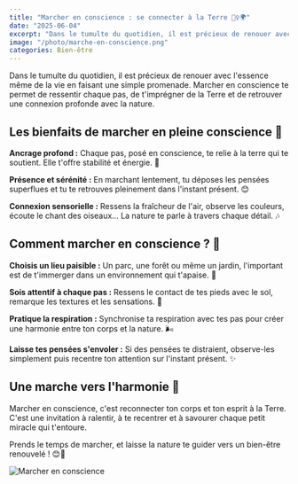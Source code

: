 ```yaml
---
title: "Marcher en conscience : se connecter à la Terre 🚶‍♀️🌍"
date: "2025-06-04"
excerpt: "Dans le tumulte du quotidien, il est précieux de renouer avec l'essence même de la vie en faisant une simple promenade. Marcher en conscience te permet de ressentir chaque pas, de t'imprégner de la Terre et de retrouver une connexion profonde avec la nature."
image: "/photo/marche-en-conscience.png"
categories: Bien-être
---
```


Dans le tumulte du quotidien, il est précieux de renouer avec l'essence même de la vie en faisant une simple promenade. Marcher en conscience te permet de ressentir chaque pas, de t'imprégner de la Terre et de retrouver une connexion profonde avec la nature.

## Les bienfaits de marcher en pleine conscience 🌳

**Ancrage profond :**
Chaque pas, posé en conscience, te relie à la terre qui te soutient. Elle t'offre stabilité et énergie. 🌿

**Présence et sérénité :**
En marchant lentement, tu déposes les pensées superflues et tu te retrouves pleinement dans l'instant présent. 😊

**Connexion sensorielle :**
Ressens la fraîcheur de l'air, observe les couleurs, écoute le chant des oiseaux… La nature te parle à travers chaque détail. 🎶

## Comment marcher en conscience ? 💫

**Choisis un lieu paisible :**
Un parc, une forêt ou même un jardin, l'important est de t'immerger dans un environnement qui t'apaise. 🌳

**Sois attentif à chaque pas :**
Ressens le contact de tes pieds avec le sol, remarque les textures et les sensations. 👣

**Pratique la respiration :**
Synchronise ta respiration avec tes pas pour créer une harmonie entre ton corps et la nature. 🌬️

**Laisse tes pensées s'envoler :**
Si des pensées te distraient, observe-les simplement puis recentre ton attention sur l'instant présent. ✨

## Une marche vers l'harmonie 🌟

Marcher en conscience, c'est reconnecter ton corps et ton esprit à la Terre. C'est une invitation à ralentir, à te recentrer et à savourer chaque petit miracle qui t'entoure.

Prends le temps de marcher, et laisse la nature te guider vers un bien-être renouvelé ! 😊🍃

![Marcher en conscience](/photo/marche-en-conscience.png)
